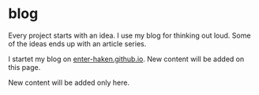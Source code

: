 # blog

Every project starts with an idea.
I use my blog for thinking out loud.
Some of the ideas ends up with an article series.

I startet my blog on [enter-haken.github.io][1].
New content will be added on this page.

<!--more-->

New content will be added only here.

[1]: https://enter-haken.github.io
